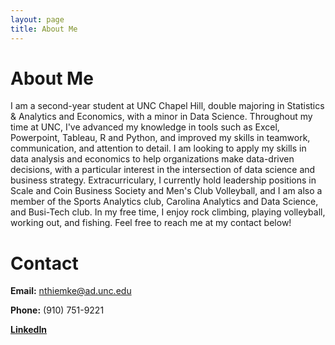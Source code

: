 ```yaml
---
layout: page
title: About Me
---
```


# About Me
I am a second-year student at UNC Chapel Hill, double majoring in Statistics & Analytics and Economics, with a minor in Data Science. Throughout my time at UNC, I've advanced my knowledge in tools such as Excel, Powerpoint, Tableau, R and Python, and improved my skills in teamwork, communication, and attention to detail. I am looking to apply my skills in data analysis and economics to help organizations make data-driven decisions, with a particular interest in the intersection of data science and business strategy. Extracurriculary, I currently hold leadership positions in Scale and Coin Business Society and Men's Club Volleyball, and I am also a member of the Sports Analytics club, Carolina Analytics and Data Science, and Busi-Tech club. In my free time, I enjoy rock climbing, playing volleyball, working out, and fishing. Feel free to reach me at my contact below!


# Contact

**Email:** nthiemke@ad.unc.edu

**Phone:** (910) 751-9221

[**LinkedIn**](https://www.linkedin.com/in/noahthiemke/)
